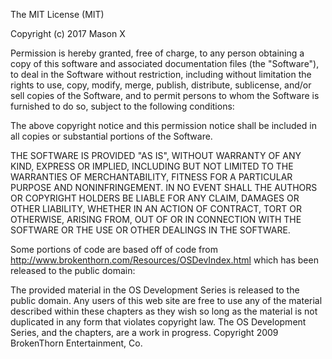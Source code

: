 The MIT License (MIT)

Copyright (c) 2017 Mason X

Permission is hereby granted, free of charge, to any person obtaining a copy
of this software and associated documentation files (the "Software"), to deal
in the Software without restriction, including without limitation the rights
to use, copy, modify, merge, publish, distribute, sublicense, and/or sell
copies of the Software, and to permit persons to whom the Software is
furnished to do so, subject to the following conditions:

The above copyright notice and this permission notice shall be included in all
copies or substantial portions of the Software.

THE SOFTWARE IS PROVIDED "AS IS", WITHOUT WARRANTY OF ANY KIND, EXPRESS OR
IMPLIED, INCLUDING BUT NOT LIMITED TO THE WARRANTIES OF MERCHANTABILITY,
FITNESS FOR A PARTICULAR PURPOSE AND NONINFRINGEMENT. IN NO EVENT SHALL THE
AUTHORS OR COPYRIGHT HOLDERS BE LIABLE FOR ANY CLAIM, DAMAGES OR OTHER
LIABILITY, WHETHER IN AN ACTION OF CONTRACT, TORT OR OTHERWISE, ARISING FROM,
OUT OF OR IN CONNECTION WITH THE SOFTWARE OR THE USE OR OTHER DEALINGS IN THE
SOFTWARE.

Some portions of code are based off of code from http://www.brokenthorn.com/Resources/OSDevIndex.html which has been released to the public domain:

The provided material in the OS Development Series is released to the public domain. Any users of this web site are free to use any of the material described within these chapters as they wish so long as the material is not duplicated in any form that violates copyright law. The OS Development Series, and the chapters, are a work in progress. Copyright 2009 BrokenThorn Entertainment, Co.

